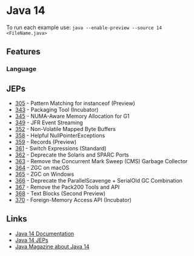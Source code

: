 # Java 14

To run each example use: `java --enable-preview --source 14 <FileName.java>`

## Features

### Language

## JEPs

* [305](https://openjdk.java.net/jeps/305) - Pattern Matching for instanceof (Preview)
* [343](https://openjdk.java.net/jeps/343) - Packaging Tool (Incubator)
* [345](https://openjdk.java.net/jeps/345) - NUMA-Aware Memory Allocation for G1
* [349](https://openjdk.java.net/jeps/349) - JFR Event Streaming
* [352](https://openjdk.java.net/jeps/352) - Non-Volatile Mapped Byte Buffers
* [358](https://openjdk.java.net/jeps/358) - Helpful NullPointerExceptions
* [359](https://openjdk.java.net/jeps/359) - Records (Preview)
* [361](https://openjdk.java.net/jeps/361) - Switch Expressions (Standard)
* [362](https://openjdk.java.net/jeps/362) - Deprecate the Solaris and SPARC Ports
* [363](https://openjdk.java.net/jeps/363) - Remove the Concurrent Mark Sweep (CMS) Garbage Collector
* [364](https://openjdk.java.net/jeps/364) - ZGC on macOS
* [365](https://openjdk.java.net/jeps/365) - ZGC on Windows
* [366](https://openjdk.java.net/jeps/366) - Deprecate the ParallelScavenge + SerialOld GC Combination
* [367](https://openjdk.java.net/jeps/367) - Remove the Pack200 Tools and API
* [368](https://openjdk.java.net/jeps/368) - Text Blocks (Second Preview)
* [370](https://openjdk.java.net/jeps/370) - Foreign-Memory Access API (Incubator)

## Links

* [Java 14 Documentation](https://docs.oracle.com/en/java/javase/14/index.html)
* [Java 14 JEPs](https://openjdk.java.net/projects/jdk/14/)
* [Java Magazine about Java 14](https://blogs.oracle.com/javamagazine/java-14-arrives-with-a-host-of-new-features)